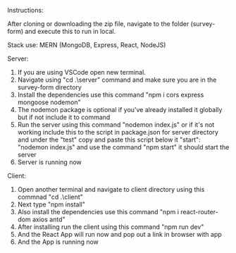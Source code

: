 Instructions:

After cloning or downloading the zip file, navigate to the folder (survey-form) and execute this to run in local.

Stack use: MERN (MongoDB, Express, React, NodeJS)

Server:

1. If you are using VSCode open new terminal.
2. Navigate using "cd .\server\" command and make sure you are in the survey-form directory
3. Install the dependencies use this command "npm i cors express mongoose nodemon"
4. The nodemon package is optional if you've already installed it globally but if not include it to command
5. Run the server using this command "nodemon index.js" or if it's not working include this to the script in package.json for server directory and under the "test" copy and paste this script below it "start": "nodemon index.js" and use the command "npm start" it should start the server
6. Server is running now

Client:
1. Open another terminal and navigate to client directory using this commnad "cd .\client\"
2. Next type "npm install"
3. Also install the dependencies use this command "npm i react-router-dom axios antd"
4. After installing run the client using this command "npm run dev"
5. And the React App will run now and pop out a link in browser with app
6. And the App is running now

